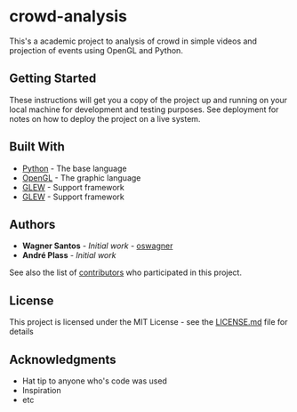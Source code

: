 # crowd-analysis

This's a academic project to analysis of crowd in simple videos and projection of events using OpenGL and Python.

## Getting Started

These instructions will get you a copy of the project up and running on your local machine for development and testing purposes. See deployment for notes on how to deploy the project on a live system.

<!-- ### Prerequisites -->

<!-- What things you need to install the software and how to install them -->

<!-- ``` -->
<!-- Give examples -->
<!-- ``` -->

<!-- ### Installing -->

<!-- A step by step series of examples that tell you have to get a development env running -->

<!-- Say what the step will be -->

<!-- ``` -->
<!-- Give the example -->
<!-- ``` -->

<!-- And repeat -->

<!-- ``` -->
<!-- until finished -->
<!-- ``` -->

<!-- End with an example of getting some data out of the system or using it for a little demo -->

<!-- ## Running the tests -->

<!-- Explain how to run the automated tests for this system -->

<!-- ### Break down into end to end tests -->

<!-- Explain what these tests test and why -->

<!-- ``` -->
<!-- Give an example -->
<!-- ``` -->

<!-- ### And coding style tests -->

<!-- Explain what these tests test and why -->

<!-- ``` -->
<!-- Give an example -->
<!-- ``` -->

<!-- ## Deployment -->

<!-- Add additional notes about how to deploy this on a live system -->

## Built With

* [Python](https://www.python.org/) - The base language
* [OpenGL](https://www.opengl.org/) - The graphic language
* [GLEW](http://glew.sourceforge.net/) - Support framework
* [GLEW](http://www.glfw.org/) - Support framework


<!-- ## Versioning -->
<!-- We use [SemVer](http://semver.org/) for versioning. For the versions available, see the [tags on this repository](https://github.com/your/project/tags). -->

## Authors

* **Wagner Santos** - *Initial work* - [oswagner](https://github.com/oswagner)
* **André Plass** - *Initial work* <!-- - [oswagner](https://github.com/oswagner) -->

See also the list of [contributors](https://github.com/your/project/contributors) who participated in this project.

## License

This project is licensed under the MIT License - see the [LICENSE.md](https://github.com/oswagner/crowd-analysis/blob/master/LICENSE) file for details

## Acknowledgments

* Hat tip to anyone who's code was used
* Inspiration
* etc
